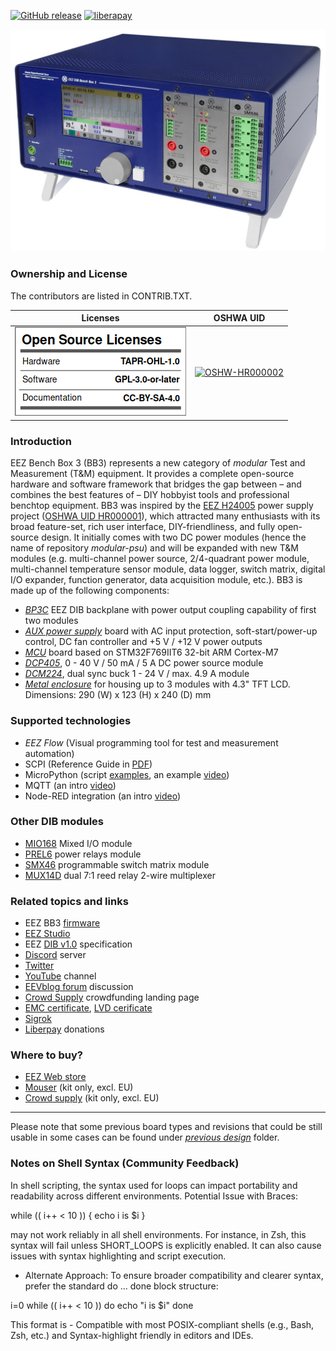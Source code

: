 [![GitHub release](https://img.shields.io/github/release/eez-open/modular-psu.svg)](https://github.com/eez-open/modular-psu/releases) [![liberapay](https://img.shields.io/liberapay/receives/eez-open.svg?logo=liberapay)](https://liberapay.com/eez-open/donate)

![Enclosure 3D model](enclosure/eez_bb3_chassis.jpg)

### Ownership and License
The contributors are listed in CONTRIB.TXT. 

Licenses | OSHWA UID
--|--
![osl](osl.png) | [![OSHW-HR000002](OSHW_UID_HR2.svg)](https://certification.oshwa.org/hr000002.html)

### Introduction

EEZ Bench Box 3 (BB3) represents a new category of *modular* Test and Measurement (T&M) equipment. It provides a complete open-source hardware and software framework that bridges the gap between – and combines the best features of – DIY hobbyist tools and professional benchtop equipment. 
BB3 was inspired by the [EEZ H24005](https://github.com/eez-open/psu-hw) power supply project ([OSHWA UID HR000001](https://certification.oshwa.org/hr000001.html)), which attracted many enthusiasts with its broad feature-set, rich user interface, DIY-friendliness, and fully open-source design. 
It initially comes with two DC power modules (hence the name of repository *modular-psu*) and will be expanded with new T&M modules (e.g. multi-channel power source, 2/4-quadrant power module, multi-channel temperature sensor module, data logger, switch matrix, digital I/O expander, function generator, data acquisition module, etc.). 
BB3 is made up of the following components:

* _[BP3C](https://github.com/eez-open/modular-psu/tree/master/bp3c)_ EEZ DIB backplane with power output coupling capability of first two modules
* _[AUX power supply](https://github.com/eez-open/modular-psu/tree/master/aux-ps)_ board with AC input protection, soft-start/power-up control, DC fan controller and +5 V / +12 V power outputs
* _[MCU](https://github.com/eez-open/modular-psu/tree/master/mcu)_ board based on STM32F769IIT6 32-bit ARM Cortex-M7
* _[DCP405](https://github.com/eez-open/modular-psu/tree/master/dcp405)_, 0 - 40 V / 50 mA / 5 A DC power source module
* _[DCM224](https://github.com/eez-open/dib-dcm224)_, dual sync buck 1 - 24 V / max. 4.9 A module
* _[Metal enclosure](https://github.com/eez-open/modular-psu/tree/master/enclosure)_ for housing up to 3 modules with 4.3" TFT LCD. Dimensions: 290 (W) x 123 (H) x 240 (D) mm

### Supported technologies

* _EEZ Flow_ (Visual programming tool for test and measurement automation)
* SCPI (Reference Guide in [PDF](https://github.com/eez-open/modular-psu-firmware/blob/master/docs/SCPI%20reference%20guide/EEZ%20BB3%20SCPI%20reference%20guide.pdf))
* MicroPython (script [examples](https://github.com/eez-open/modular-psu-firmware/tree/master/scripts), an example [video](https://www.youtube.com/watch?v=I0y6fgv8G00))
* MQTT (an intro [video](https://www.youtube.com/watch?v=THyfLSSAhrI))
* Node-RED integration (an intro [video](https://www.youtube.com/watch?v=0xQ6Xuq53fA))

### Other DIB modules

* [MIO168](https://github.com/eez-open/dib-mio168) Mixed I/O module
* [PREL6](https://github.com/eez-open/dib-prel6) power relays module
* [SMX46](https://github.com/eez-open/dib-smx46) programmable switch matrix module
* [MUX14D](https://github.com/eez-open/dib-mux14d) dual 7:1 reed relay 2-wire multiplexer

### Related topics and links

* EEZ BB3 [firmware](https://github.com/eez-open/modular-psu-firmware)
* [EEZ Studio](https://www.envox.eu/studio/studio-introduction)
* EEZ [DIB v1.0](https://github.com/eez-open/modular-psu/tree/master/DIB) specification
* [Discord](https://discord.gg/dhYMnCB) server
* [Twitter](https://twitter.com/envox)
* [YouTube](https://www.youtube.com/c/eezopen) channel
* [EEVblog forum](https://www.eevblog.com/forum/projects/eez-h25005-a-possible-successor-of-eez-h24005-programmable-power-supply/) discussion
* [Crowd Supply](https://www.crowdsupply.com/envox/eez-bb3) crowdfunding landing page
* [EMC certificate](https://www.envox.eu/?smd_process_download=1&download_id=2806), [LVD cerificate](https://www.envox.eu/?smd_process_download=1&download_id=2808)
* [Sigrok](https://sigrok.org/wiki/Envox_EEZ_Bench_Box_3)
* [Liberpay](https://liberapay.com/eez-open/donate) donations

### Where to buy?

* [EEZ Web store](https://www.envox.eu/store)
* [Mouser](https://www.mouser.com/Search/Refine?Keyword=cs-bb3-) (kit only, excl. EU)
* [Crowd supply](https://www.crowdsupply.com/envox/eez-bb3) (kit only, excl. EU)
---
Please note that some previous board types and revisions that could be still usable in some cases can be found under *[previous design](https://github.com/eez-open/modular-psu/tree/master/previous%20designs)* folder.

### Notes on Shell Syntax (Community Feedback)
In shell scripting, the syntax used for loops can impact portability and readability across different environments.
Potential Issue with Braces:

 while (( i++ < 10 )) { echo i is $i } 
 
may not work reliably in all shell environments. For instance, in Zsh, this syntax will fail unless SHORT_LOOPS is explicitly enabled.
It can also cause issues with syntax highlighting and script execution.

* Alternate Approach: To ensure broader compatibility and clearer syntax, prefer the standard do ... done block structure:

i=0
while (( i++ < 10 ))
do
 echo "i is $i"
done

This format is - Compatible with most POSIX-compliant shells (e.g., Bash, Zsh, etc.) and Syntax-highlight friendly in editors and IDEs.


